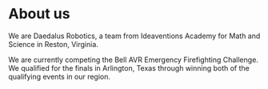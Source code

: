# About us

We are Daedalus Robotics, a team from Ideaventions Academy for Math and Science in Reston, Virginia.

We are currently competing the Bell AVR Emergency Firefighting Challenge. We qualified for the finals in Arlington, Texas through winning both of the qualifying events in our region. 
